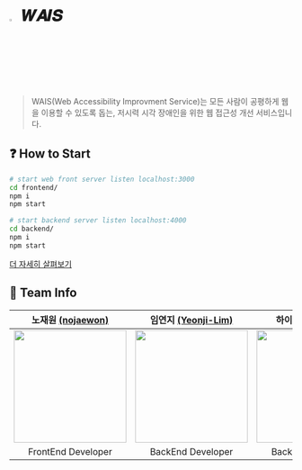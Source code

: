 # <img src="https://user-images.githubusercontent.com/57888020/179347320-0a4cd097-31f0-4460-92c0-29d7d566976c.png" width="3%" height="3%" > 𝑾𝑨𝑰𝑺

> WAIS(Web Accessibility Improvment Service)는 모든 사람이 공평하게 웹을 이용할 수 있도록 돕는, 저시력 시각 장애인을 위한 웹 접근성 개선 서비스입니다.

## ❓ How to Start
```sh
# start web front server listen localhost:3000
cd frontend/
npm i
npm start

# start backend server listen localhost:4000
cd backend/
npm i
npm start
```

[더 자세히 살펴보기](https://github.com/mermaid-pirates/WAIS/wiki)

## 🤝 Team Info
| 노재원 [(nojaewon)](https://github.com/nojaewon) | 임연지 [(Yeonji-Lim)](https://github.com/Yeonji-Lim) | 하이현 [(hyh1016)](https://github.com/hyh1016) | 이승규 [(seungy0)](https://github.com/seungy0) |
| :---: | :---: | :---: | :---: | 
|<img src="https://avatars.githubusercontent.com/u/82192655?v=4" width="200px" height="200px" />|<img src ="https://avatars.githubusercontent.com/u/57888020?v=4" width = "200px" height="200px" />|<img src ="https://avatars.githubusercontent.com/u/59721541?v=4" width = "200px" height="200px" />|<img src ="https://avatars.githubusercontent.com/u/51262434?v=4" width = "200px" height="200px" />|
|FrontEnd Developer|BackEnd Developer|BackEnd Developer|Infrastructure Engineer| 
